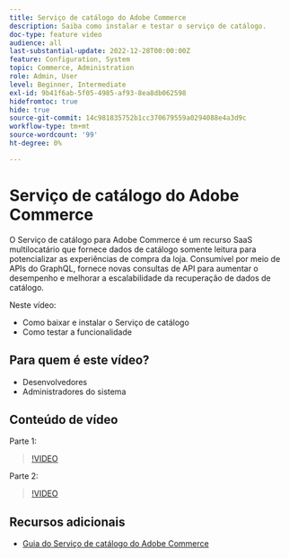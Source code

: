 ```yaml
---
title: Serviço de catálogo do Adobe Commerce
description: Saiba como instalar e testar o serviço de catálogo.
doc-type: feature video
audience: all
last-substantial-update: 2022-12-28T00:00:00Z
feature: Configuration, System
topic: Commerce, Administration
role: Admin, User
level: Beginner, Intermediate
exl-id: 9b41f6ab-5f05-4985-af93-8ea8db062598
hidefromtoc: true
hide: true
source-git-commit: 14c981835752b1cc370679559a0294088e4a3d9c
workflow-type: tm+mt
source-wordcount: '99'
ht-degree: 0%

---
```


# Serviço de catálogo do Adobe Commerce

O Serviço de catálogo para Adobe Commerce é um recurso SaaS multilocatário que fornece dados de catálogo somente leitura para potencializar as experiências de compra da loja. Consumível por meio de APIs do GraphQL, fornece novas consultas de API para aumentar o desempenho e melhorar a escalabilidade da recuperação de dados de catálogo.

Neste vídeo:

- Como baixar e instalar o Serviço de catálogo
- Como testar a funcionalidade

## Para quem é este vídeo?

- Desenvolvedores
- Administradores do sistema

## Conteúdo de vídeo

Parte 1:

>[!VIDEO](https://video.tv.adobe.com/v/3415599?quality=12&learn=on)

Parte 2:

>[!VIDEO](https://video.tv.adobe.com/v/3415600?quality=12&learn=on)

## Recursos adicionais

- [Guia do Serviço de catálogo do Adobe Commerce](https://experienceleague.adobe.com/docs/commerce-merchant-services/catalog-service/guide-overview.html)

